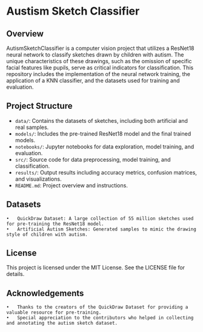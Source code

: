 # Austism Sketch Classifier

## Overview

AutismSketchClassifier is a computer vision project that utilizes a ResNet18 neural network to classify sketches drawn by children with autism. The unique characteristics of these drawings, such as the omission of specific facial features like pupils, serve as critical indicators for classification. This repository includes the implementation of the neural network training, the application of a KNN classifier, and the datasets used for training and evaluation.

## Project Structure

- `data/`: Contains the datasets of sketches, including both artificial and real samples.
- `models/`: Includes the pre-trained ResNet18 model and the final trained models.
- `notebooks/`: Jupyter notebooks for data exploration, model training, and evaluation.
- `src/`: Source code for data preprocessing, model training, and classification.
- `results/`: Output results including accuracy metrics, confusion matrices, and visualizations.
- `README.md`: Project overview and instructions.

## Datasets

    •   QuickDraw Dataset: A large collection of 55 million sketches used for pre-training the ResNet18 model.
    •   Artificial Autism Sketches: Generated samples to mimic the drawing style of children with autism.

## License

This project is licensed under the MIT License. See the LICENSE file for details.

## Acknowledgements

    •   Thanks to the creators of the QuickDraw Dataset for providing a valuable resource for pre-training.
    •   Special appreciation to the contributors who helped in collecting and annotating the autism sketch dataset.


